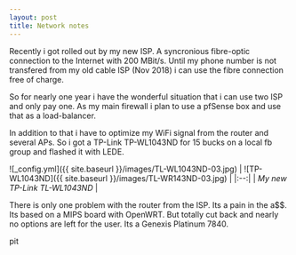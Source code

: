 ```yaml
---
layout: post
title: Network notes
---
```


Recently i got rolled out by my new ISP. A syncronious fibre-optic connection to the Internet with 200 MBit/s. Until my phone number is not transfered from my old cable ISP (Nov 2018) i can use the fibre connection free of charge.

So for nearly one year i have the wonderful situation that i can use two ISP and only pay one. As my main firewall i plan to use a pfSense box and use that as a load-balancer.

In addition to that i have to optimize my WiFi signal from the router and several APs. So i got a TP-Link TP-WL1043ND for 15 bucks on a local fb group and flashed it with LEDE.

![_config.yml]({{ site.baseurl }}/images/TL-WL1043ND-03.jpg)
| ![TP-WL1043ND]({{ site.baseurl }}/images/TL-WR143ND-03.jpg) |
|:--:|
| *My new TP-Link TL-WL1043ND* |

There is only one problem with the router from the ISP. Its a pain in the a$$. Its based on a MIPS board with OpenWRT. But totally cut back and nearly no options are left for the user. Its a Genexis Platinum 7840.

pit
